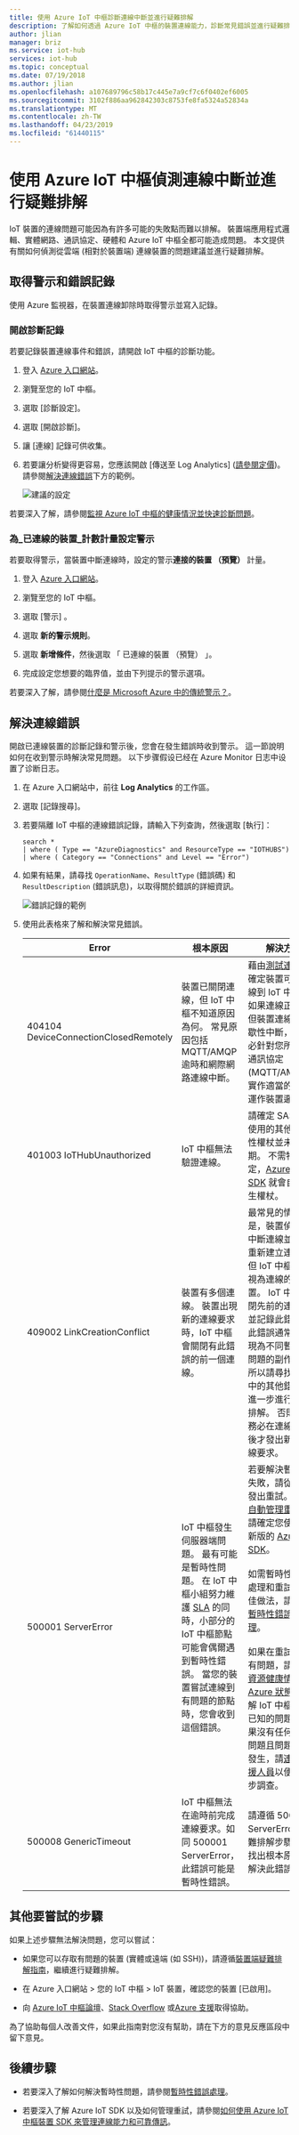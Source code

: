 ```yaml
---
title: 使用 Azure IoT 中樞診斷連線中斷並進行疑難排解
description: 了解如何透過 Azure IoT 中樞的裝置連線能力，診斷常見錯誤並進行疑難排解
author: jlian
manager: briz
ms.service: iot-hub
services: iot-hub
ms.topic: conceptual
ms.date: 07/19/2018
ms.author: jlian
ms.openlocfilehash: a107689796c58b17c445e7a9cf7c6f0402ef6005
ms.sourcegitcommit: 3102f886aa962842303c8753fe8fa5324a52834a
ms.translationtype: MT
ms.contentlocale: zh-TW
ms.lasthandoff: 04/23/2019
ms.locfileid: "61440115"
---
```

# <a name="detect-and-troubleshoot-disconnects-with-azure-iot-hub"></a>使用 Azure IoT 中樞偵測連線中斷並進行疑難排解

IoT 裝置的連線問題可能因為有許多可能的失敗點而難以排解。 裝置端應用程式邏輯、實體網路、通訊協定、硬體和 Azure IoT 中樞全都可能造成問題。 本文提供有關如何偵測從雲端 (相對於裝置端) 連線裝置的問題建議並進行疑難排解。

## <a name="get-alerts-and-error-logs"></a>取得警示和錯誤記錄

使用 Azure 監視器，在裝置連線卸除時取得警示並寫入記錄。

### <a name="turn-on-diagnostic-logs"></a>開啟診斷記錄

若要記錄裝置連線事件和錯誤，請開啟 IoT 中樞的診斷功能。

1. 登入 [Azure 入口網站](https://portal.azure.com)。

2. 瀏覽至您的 IoT 中樞。

3. 選取 [診斷設定]。

4. 選取 [開啟診斷]。

5. 讓 [連線] 記錄可供收集。

6. 若要讓分析變得更容易，您應該開啟 [傳送至 Log Analytics] ([請參閱定價](https://azure.microsoft.com/pricing/details/log-analytics/))。 請參閱[解決連線錯誤](#resolve-connectivity-errors)下方的範例。

   ![建議的設定](./media/iot-hub-troubleshoot-connectivity/diagnostic-settings-recommendation.png)

若要深入了解，請參閱[監視 Azure IoT 中樞的健康情況並快速診斷問題](iot-hub-monitor-resource-health.md)。

### <a name="set-up-alerts-for-the-connected-devices-count-metric"></a>為_已連線的裝置_計數計量設定警示

若要取得警示，當裝置中斷連線時，設定的警示**連接的裝置 （預覽）** 計量。

1. 登入 [Azure 入口網站](https://portal.azure.com)。

2. 瀏覽至您的 IoT 中樞。

3. 選取 [警示] 。

4. 選取 **新的警示規則**。

5. 選取 **新增條件**，然後選取 「 已連線的裝置 （預覽） 」。

6. 完成設定您想要的臨界值，並由下列提示的警示選項。

若要深入了解，請參閱[什麼是 Microsoft Azure 中的傳統警示？](../azure-monitor/platform/alerts-overview.md)。

## <a name="resolve-connectivity-errors"></a>解決連線錯誤

開啟已連線裝置的診斷記錄和警示後，您會在發生錯誤時收到警示。 這一節說明如何在收到警示時解決常見問題。 以下步骤假设已经在 Azure Monitor 日志中设置了诊断日志。

1. 在 Azure 入口網站中，前往 **Log Analytics** 的工作區。

2. 選取 [記錄搜尋]。

3. 若要隔離 IoT 中樞的連線錯誤記錄，請輸入下列查詢，然後選取 [執行]：

    ```
    search *
    | where ( Type == "AzureDiagnostics" and ResourceType == "IOTHUBS")
    | where ( Category == "Connections" and Level == "Error")
    ```

1. 如果有結果，請尋找 `OperationName`、`ResultType` (錯誤碼) 和 `ResultDescription` (錯誤訊息)，以取得關於錯誤的詳細資訊。

   ![錯誤記錄的範例](./media/iot-hub-troubleshoot-connectivity/diag-logs.png)

2. 使用此表格來了解和解決常見錯誤。

    | Error | 根本原因 | 解決方案 |
    |-------|------------|------------|
    | 404104 DeviceConnectionClosedRemotely | 裝置已關閉連線，但 IoT 中樞不知道原因為何。 常見原因包括 MQTT/AMQP 逾時和網際網路連線中斷。 | 藉由[測試連線](tutorial-connectivity.md)，確定裝置可以連線到 IoT 中樞。 如果連線正常，但裝置連線會間歇性中斷，請務必針對您所選的通訊協定 (MQTT/AMPQ)，實作適當的保持運作裝置邏輯。 |
    | 401003 IoTHubUnauthorized | IoT 中樞無法驗證連線。 | 請確定 SAS 或您使用的其他安全性權杖並未過期。 不需特殊設定，[Azure IoT SDK](iot-hub-devguide-sdks.md) 就會自動產生權杖。 |
    | 409002 LinkCreationConflict | 裝置有多個連線。 裝置出現新的連線要求時，IoT 中樞會關閉有此錯誤的前一個連線。 | 最常見的情況是，裝置偵測到中斷連線並嘗試重新建立連線，但 IoT 中樞仍將其視為連線的裝置。 IoT 中樞會關閉先前的連線，並記錄此錯誤。 此錯誤通常會顯現為不同暫時性問題的副作用，所以請尋找記錄中的其他錯誤，進一步進行疑難排解。 否則，請務必在連線中斷後才發出新的連線要求。 |
    | 500001 ServerError | IoT 中樞發生伺服器端問題。 最有可能是暫時性問題。 在 IoT 中樞小組努力維護 [SLA](https://azure.microsoft.com/support/legal/sla/iot-hub/) 的同時，小部分的 IoT 中樞節點可能會偶爾遇到暫時性錯誤。 當您的裝置嘗試連線到有問題的節點時，您會收到這個錯誤。 | 若要解決暫時性失敗，請從裝置發出重試。 若要[自動管理重試](iot-hub-reliability-features-in-sdks.md#connection-and-retry)，請確定您使用最新版的 [Azure IoT SDK](iot-hub-devguide-sdks.md)。<br><br>如需暫時性錯誤處理和重試的最佳做法，請參閱[暫時性錯誤處理](/azure/architecture/best-practices/transient-faults)。  <br><br>如果在重試後仍有問題，請檢查[資源健康情況](iot-hub-monitor-resource-health.md#use-azure-resource-health)和 [Azure 狀態](https://azure.microsoft.com/status/history/)，了解 IoT 中樞是否有已知的問題。 如果沒有任何已知問題且問題持續發生，請[連絡支援人員](https://azure.microsoft.com/support/options/)以便進一步調查。 |
    | 500008 GenericTimeout | IoT 中樞無法在逾時前完成連線要求。如同 500001 ServerError，此錯誤可能是暫時性錯誤。 | 請遵循 500001 ServerError 的疑難排解步驟，以找出根本原因並解決此錯誤。|

## <a name="other-steps-to-try"></a>其他要嘗試的步驟

如果上述步驟無法解決問題，您可以嘗試：

* 如果您可以存取有問題的裝置 (實體或遠端 (如 SSH))，請遵循[裝置端疑難排解指南](https://github.com/Azure/azure-iot-sdk-node/wiki/Troubleshooting-Guide-Devices)，繼續進行疑難排解。

* 在 Azure 入口網站 > 您的 IoT 中樞 > IoT 裝置，確認您的裝置 [已啟用]。

* 向 [Azure IoT 中樞論壇](https://social.msdn.microsoft.com/Forums/azure/home?forum=azureiothub)、[Stack Overflow](https://stackoverflow.com/questions/tagged/azure-iot-hub) 或[Azure 支援](https://azure.microsoft.com/support/options/)取得協助。

為了協助每個人改善文件，如果此指南對您沒有幫助，請在下方的意見反應區段中留下意見。

## <a name="next-steps"></a>後續步驟

* 若要深入了解如何解決暫時性問題，請參閱[暫時性錯誤處理](/azure/architecture/best-practices/transient-faults)。

* 若要深入了解 Azure IoT SDK 以及如何管理重試，請參閱[如何使用 Azure IoT 中樞裝置 SDK 來管理連線能力和可靠傳訊](iot-hub-reliability-features-in-sdks.md#connection-and-retry)。
